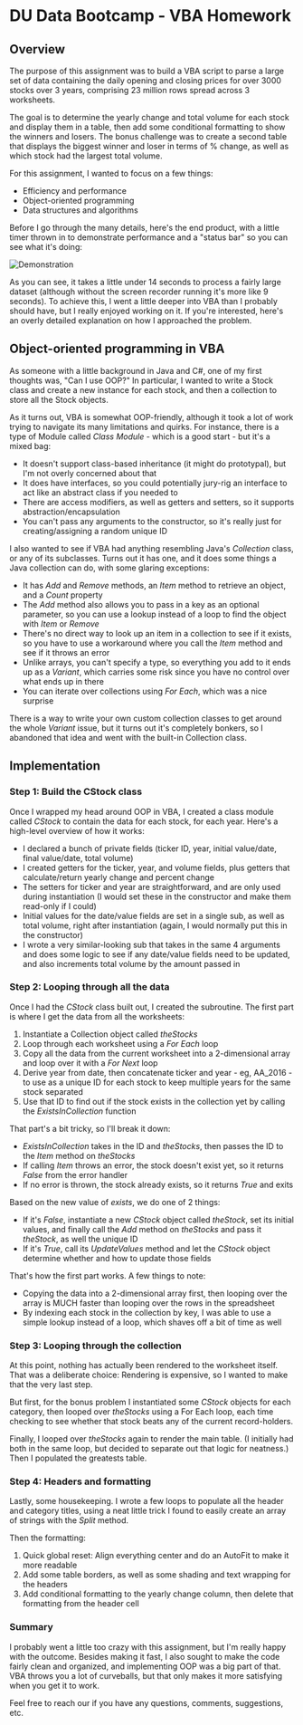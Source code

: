 # DU Data Bootcamp - VBA Homework

## Overview

The purpose of this assignment was to build a VBA script to parse a large set of data containing the daily opening and closing prices for over 3000 stocks over 3 years, comprising 23 million rows spread across 3 worksheets.

The goal is to determine the yearly change and total volume for each stock and display them in a table, then add some conditional formatting to show the winners and losers. The bonus challenge was to create a second table that displays the biggest winner and loser in terms of % change, as well as which stock had the largest total volume.

For this assignment, I wanted to focus on a few things:

- Efficiency and performance
- Object-oriented programming
- Data structures and algorithms

Before I go through the many details, here's the end product, with a little timer thrown in to demonstrate performance and a "status bar" so you can see what it's doing:

![Demonstration](images/vba-stock-demo-syates.gif)

As you can see, it takes a little under 14 seconds to process a fairly large dataset (although without the screen recorder running it's more like 9 seconds). To achieve this, I went a little deeper into VBA than I probably should have, but I really enjoyed working on it. If you're interested, here's an overly detailed explanation on how I approached the problem.

## Object-oriented programming in VBA

As someone with a little background in Java and C#, one of my first thoughts was, "Can I use OOP?" In particular, I wanted to write a Stock class and create a new instance for each stock, and then a collection to store all the Stock objects.

As it turns out, VBA is somewhat OOP-friendly, although it took a lot of work trying to navigate its many limitations and quirks. For instance, there is a type of Module called *Class Module* - which is a good start - but it's a mixed bag:

- It doesn't support class-based inheritance (it might do prototypal), but I'm not overly concerned about that
- It does have interfaces, so you could potentially jury-rig an interface to act like an abstract class if you needed to
- There are access modifiers, as well as getters and setters, so it supports abstraction/encapsulation
- You can't pass any arguments to the constructor, so it's really just for creating/assigning a random unique ID

I also wanted to see if VBA had anything resembling Java's *Collection* class, or any of its subclasses. Turns out it has one, and it does some things a Java collection can do, with some glaring exceptions:

- It has *Add* and *Remove* methods, an *Item* method to retrieve an object, and a *Count* property
- The *Add* method also allows you to pass in a key as an optional parameter, so you can use a lookup instead of a loop to find the object with *Item* or *Remove* 
- There's no direct way to look up an item in a collection to see if it exists, so you have to use a workaround where you call the *Item* method and see if it throws an error
- Unlike arrays, you can't specify a type, so everything you add to it ends up as a *Variant*, which carries some risk since you have no control over what ends up in there
- You can iterate over collections using *For Each*, which was a nice surprise

There is a way to write your own custom collection classes to get around the whole *Variant* issue, but it turns out it's completely bonkers, so I abandoned that idea and went with the built-in Collection class.

## Implementation

### Step 1: Build the CStock class

Once I wrapped my head around OOP in VBA, I created a class module called *CStock* to contain the data for each stock, for each year. Here's a high-level overview of how it works:

- I declared a bunch of private fields (ticker ID, year, initial value/date, final value/date, total volume)
- I created getters for the ticker, year, and volume fields, plus getters that calculate/return yearly change and percent change
- The setters for ticker and year are straightforward, and are only used during instantiation (I would set these in the constructor and make them read-only if I could)
- Initial values for the date/value fields are set in a single sub, as well as total volume, right after instantiation (again, I would normally put this in the constructor)
- I wrote a very similar-looking sub that takes in the same 4 arguments and does some logic to see if any date/value fields need to be updated, and also increments total volume by the amount passed in

### Step 2: Looping through all the data

Once I had the *CStock* class built out, I created the subroutine. The first part is where I get the data from all the worksheets:

1. Instantiate a Collection object called *theStocks*
2. Loop through each worksheet using a *For Each* loop
3. Copy all the data from the current worksheet into a 2-dimensional array and loop over it with a *For Next* loop
4. Derive year from date, then concatenate ticker and year - eg, AA_2016 - to use as a unique ID for each stock to keep multiple years for the same stock separated
5. Use that ID to find out if the stock exists in the collection yet by calling the *ExistsInCollection* function

That part's a bit tricky, so I'll break it down:

- *ExistsInCollection* takes in the ID and *theStocks*, then passes the ID to the *Item* method on *theStocks*
- If calling *Item* throws an error, the stock doesn't exist yet, so it returns *False* from the error handler
- If no error is thrown, the stock already exists, so it returns *True* and exits

Based on the new value of *exists*, we do one of 2 things:

- If it's *False*, instantiate a new *CStock* object called *theStock*, set its initial values, and finally call the *Add* method on *theStocks* and pass it *theStock*, as well the unique ID
- If it's *True*, call its *UpdateValues* method and let the *CStock* object determine whether and how to update those fields

That's how the first part works. A few things to note:
- Copying the data into a 2-dimensional array first, then looping over the array is MUCH faster than looping over the rows in the spreadsheet
- By indexing each stock in the collection by key, I was able to use a simple lookup instead of a loop, which shaves off a bit of time as well

### Step 3: Looping through the collection

At this point, nothing has actually been rendered to the worksheet itself. That was a deliberate choice: Rendering is expensive, so I wanted to make that the very last step.

But first, for the bonus problem I instantiated some *CStock* objects for each category, then looped over *theStocks* using a For Each loop, each time checking to see whether that stock beats any of the current record-holders.

Finally, I looped over *theStocks* again to render the main table. (I initially had both in the same loop, but decided to separate out that logic for neatness.) Then I populated the greatests table.

### Step 4: Headers and formatting

Lastly, some housekeeping. I wrote a few loops to populate all the header and category titles, using a neat little trick I found to easily create an array of strings with the *Split* method.

Then the formatting:

1. Quick global reset: Align everything center and do an AutoFit to make it more readable
2. Add some table borders, as well as some shading and text wrapping for the headers
3. Add conditional formatting to the yearly change column, then delete that formatting from the header cell

### Summary

I probably went a little too crazy with this assignment, but I'm really happy with the outcome. Besides making it fast, I also sought to make the code fairly clean and organized, and implementing OOP was a big part of that. VBA throws you a lot of curveballs, but that only makes it more satisfying when you get it to work.

Feel free to reach our if you have any questions, comments, suggestions, etc.